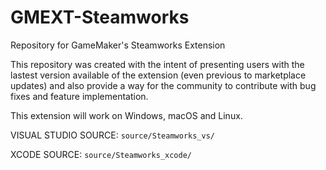 # GMEXT-Steamworks
Repository for GameMaker's Steamworks Extension

This repository was created with the intent of presenting users with the lastest version available of the extension (even previous to marketplace updates) and also provide a way for the community to contribute with bug fixes and feature implementation.

This extension will work on Windows, macOS and Linux.

VISUAL STUDIO SOURCE: `source/Steamworks_vs/`

XCODE SOURCE: `source/Steamworks_xcode/`
